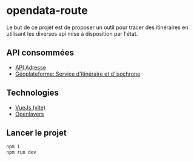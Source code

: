# opendata-route

Le but de ce projet est de proposer un outil pour tracer des itinéraires en utilisant les diverses api mise à disposition par l'état.

## API consommées

- [API Adresse](https://adresse.data.gouv.fr/api-doc/adresse#search)
- [Géoplateforme: Service d'itinéraire et d'isochrone](https://www.geoportail.gouv.fr/depot/swagger/itineraire.html)

## Technologies

- [VueJs (vite)](https://vite.dev/)
- [Openlayers](https://openlayers.org/doc/)

## Lancer le projet

```sh
npm i
npm run dev
```
